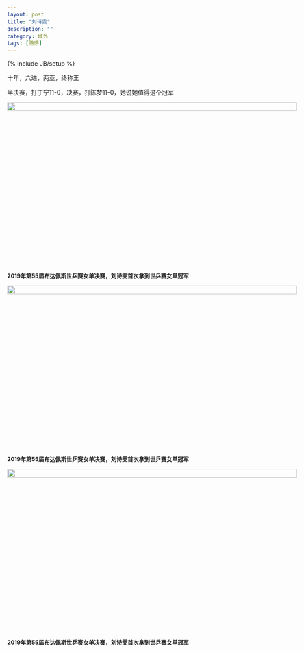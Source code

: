 ```yaml
---
layout: post
title: "刘诗雯"
description: ""
category: 域外
tags: [随感]
---
```

{% include JB/setup %}


<p>十年，六进，两亚，终称王</p>
<p>半决赛，打丁宁11-0，决赛，打陈梦11-0，她说她值得这个冠军</p>

<img class="" data-ratio="0.5625" data-type="jpeg" data-w="2976" height="352.125" title="" width="626" 
data-src="https://raw.githubusercontent.com/wuyy2007/resouce/master/webcontentpic/liushiwen1.PNG" 
style="margin-right: auto; margin-left: auto; max-width: 2976px; vertical-align: middle; border-width: initial; border-style: none; 
border-color: initial; display: inline-block; box-sizing: border-box !important; overflow-wrap: break-word !important; visibility: visible !important; 
width: 677px !important; height: auto !important;" _width="677px" 
src="https://raw.githubusercontent.com/wuyy2007/resouce/master/webcontentpic/liushiwen1.PNG" crossorigin="anonymous" data-fail="0">


<p title="" style="text-align: justify;"><span style="font-size: 13px;"><strong>2019年第55届布达佩斯世乒赛女单决赛，刘诗雯首次拿到世乒赛女单冠军</strong></span><span style="font-size: 13px;">
</span></p>


<img class="" data-ratio="0.5625" data-type="jpeg" data-w="2976" height="352.125" title="" width="626" 
data-src="https://raw.githubusercontent.com/wuyy2007/resouce/master/webcontentpic/liushiwen2.PNG" 
style="margin-right: auto; margin-left: auto; max-width: 2976px; vertical-align: middle; border-width: initial; border-style: none; 
border-color: initial; display: inline-block; box-sizing: border-box !important; overflow-wrap: break-word !important; visibility: visible !important; 
width: 677px !important; height: auto !important;" _width="677px" 
src="https://raw.githubusercontent.com/wuyy2007/resouce/master/webcontentpic/liushiwen2.PNG" crossorigin="anonymous" data-fail="0">


<p title="" style="text-align: justify;"><span style="font-size: 13px;"><strong>2019年第55届布达佩斯世乒赛女单决赛，刘诗雯首次拿到世乒赛女单冠军</strong></span><span style="font-size: 13px;">
</span></p>


<img class="" data-ratio="0.5625" data-type="jpeg" data-w="2976" height="352.125" title="" width="626" 
data-src="https://raw.githubusercontent.com/wuyy2007/resouce/master/webcontentpic/liushiwen3.PNG" 
style="margin-right: auto; margin-left: auto; max-width: 2976px; vertical-align: middle; border-width: initial; border-style: none; 
border-color: initial; display: inline-block; box-sizing: border-box !important; overflow-wrap: break-word !important; visibility: visible !important; 
width: 677px !important; height: auto !important;" _width="677px" 
src="https://raw.githubusercontent.com/wuyy2007/resouce/master/webcontentpic/liushiwen3.PNG" crossorigin="anonymous" data-fail="0">


<p title="" style="text-align: justify;"><span style="font-size: 13px;"><strong>2019年第55届布达佩斯世乒赛女单决赛，刘诗雯首次拿到世乒赛女单冠军</strong></span><span style="font-size: 13px;">
</span></p>